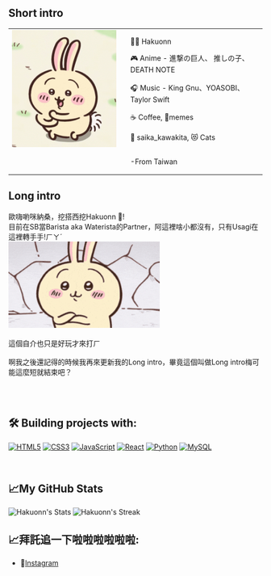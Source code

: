 ## **Short intro**
<table style="border:none">
<tr>
  <td style="vertical-align: top">
    <img width="300" alt="hello!" src="./chiikawa.gif" >
  </td>
  <td>
  </td>
  <td>

👩‍⚖️  Hakuonn

🎮 Anime - 進撃の巨人、 推しの子、DEATH NOTE<br><br>
🎧 Music - King Gnu、YOASOBI、Taylor Swift <br><br>
☕ Coffee, 📵memes <br><br>
🔞 saika_kawakita, 😻 Cats <br><br>

-From Taiwan
  </td>
</tr>
</table>


## **Long intro**

歐嗨喲咪納桑，挖搭西挖Hakuonn 👋!<br>
目前在SB當Barista aka Waterista的Partner，阿這裡啥小都沒有，只有Usagi在這裡轉手手!ㄏㄚˊ<br><img width="300" alt="hello!" src="./hah.gif" ><br><br>
這個自介也只是好玩才來打ㄏ <br><br>
啊我之後還記得的時候我再來更新我的Long intro，畢竟這個叫做Long intro梅可能這麼短就結束吧？


<br><br>

## 🛠️ **Building projects with:**
<p align="left">
<a href="https://developer.mozilla.org/en-US/docs/Glossary/HTML5" target="_blank" rel="noreferrer"><img src="https://raw.githubusercontent.com/danielcranney/readme-generator/main/public/icons/skills/html5-colored.svg" width="36" height="36" alt="HTML5" /></a>
<a href="https://www.w3.org/TR/CSS/#css" target="_blank" rel="noreferrer"><img src="https://raw.githubusercontent.com/danielcranney/readme-generator/main/public/icons/skills/css3-colored.svg" width="36" height="36" alt="CSS3" /></a>
<a href="https://developer.mozilla.org/en-US/docs/Web/JavaScript" target="_blank" rel="noreferrer"><img src="https://raw.githubusercontent.com/danielcranney/readme-generator/main/public/icons/skills/javascript-colored.svg" width="36" height="36" alt="JavaScript" /></a>
<a href="https://reactjs.org/" target="_blank" rel="noreferrer"><img src="https://raw.githubusercontent.com/danielcranney/readme-generator/main/public/icons/skills/react-colored.svg" width="36" height="36" alt="React" /></a>
<a href="https://www.python.org/" target="_blank" rel="noreferrer"><img src="https://raw.githubusercontent.com/danielcranney/readme-generator/main/public/icons/skills/python-colored.svg" width="36" height="36" alt="Python" /></a>
<a href="https://www.mysql.com/" target="_blank" rel="noreferrer"><img src="https://raw.githubusercontent.com/danielcranney/readme-generator/main/public/icons/skills/mysql-colored.svg" width="36" height="36" alt="MySQL" /></a>
</p>
<br>


## 📈**My GitHub Stats**

![Hakuonn's Stats](https://github-readme-stats.vercel.app/api?username=Hakuonn&theme=jolly&show_icons=true&hide_border=true&count_private=true)
![Hakuonn's Streak](https://github-readme-streak-stats.herokuapp.com/?user=Hakuonn&theme=jolly&hide_border=true)

## 📈**拜託追一下啦啦啦啦啦啦:**

- 📸[Instagram](https://www.instagram.com/)
